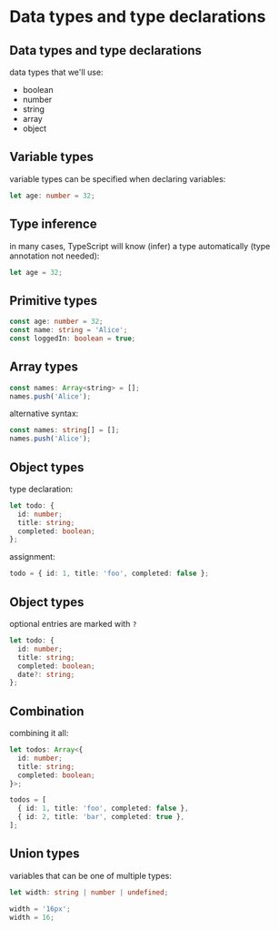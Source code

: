 # Data types and type declarations

## Data types and type declarations

data types that we'll use:

- boolean
- number
- string
- array
- object

## Variable types

variable types can be specified when declaring variables:

```ts
let age: number = 32;
```

## Type inference

in many cases, TypeScript will know (infer) a type automatically (type annotation not needed):

```ts
let age = 32;
```

## Primitive types

```ts
const age: number = 32;
const name: string = 'Alice';
const loggedIn: boolean = true;
```

## Array types

```js
const names: Array<string> = [];
names.push('Alice');
```

alternative syntax:

```ts
const names: string[] = [];
names.push('Alice');
```

## Object types

type declaration:

```ts
let todo: {
  id: number;
  title: string;
  completed: boolean;
};
```

assignment:

```ts
todo = { id: 1, title: 'foo', completed: false };
```

## Object types

optional entries are marked with `?`

```ts
let todo: {
  id: number;
  title: string;
  completed: boolean;
  date?: string;
};
```

## Combination

combining it all:

```ts
let todos: Array<{
  id: number;
  title: string;
  completed: boolean;
}>;
```

```ts
todos = [
  { id: 1, title: 'foo', completed: false },
  { id: 2, title: 'bar', completed: true },
];
```

## Union types

variables that can be one of multiple types:

```ts
let width: string | number | undefined;

width = '16px';
width = 16;
```
